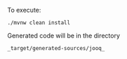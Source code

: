 To execute:

    ./mvnw clean install

Generated code will be in the directory

    _target/generated-sources/jooq_

